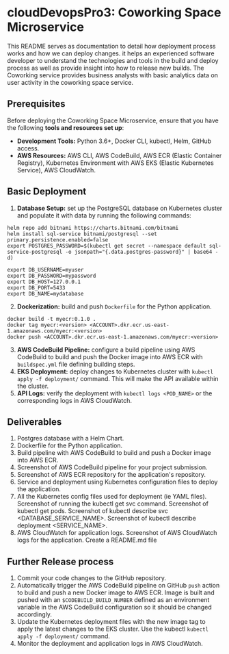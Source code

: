 # cloudDevopsPro3: Coworking Space Microservice
This README serves as documentation to detail how  deployment process works and how we can deploy changes. it helps an experienced software developer to understand the technologies and tools in the build and deploy process as well as provide insight into how to release new builds. The Coworking service provides business analysts with basic analytics data on user activity in the coworking space service. 
## Prerequisites
Before deploying the Coworking Space Microservice, ensure that you have the following **tools and resources set up**:
- **Development Tools:** Python 3.6+, Docker CLI, kubectl, Helm, GitHub access.
- **AWS Resources:** AWS CLI, AWS CodeBuild, AWS ECR (Elastic Container Registry), Kubernetes Environment with AWS EKS (Elastic Kubernetes Service), AWS CloudWatch.

## Basic Deployment
1. **Database Setup:** set up the PostgreSQL database on Kubernetes cluster and populate it with data by running the following commands:
```
helm repo add bitnami https://charts.bitnami.com/bitnami
helm install sql-service bitnami/postgresql --set primary.persistence.enabled=false
export POSTGRES_PASSWORD=$(kubectl get secret --namespace default sql-service-postgresql -o jsonpath="{.data.postgres-password}" | base64 -d)

export DB_USERNAME=myuser
export DB_PASSWORD=mypassword
export DB_HOST=127.0.0.1
export DB_PORT=5433
export DB_NAME=mydatabase
```
2. **Dockerization:** build and push `Dockerfile` for the Python application.
```
docker build -t myecr:0.1.0 .
docker tag myecr:<version> <ACCOUNT>.dkr.ecr.us-east-1.amazonaws.com/myecr:<version>
docker push <ACCOUNT>.dkr.ecr.us-east-1.amazonaws.com/myecr:<version>
```
3. **AWS CodeBuild Pipeline:** configure a build pipeline using AWS CodeBuild to build and push the Docker image into AWS ECR with `buildspec.yml` file defining building steps.
4. **EKS Deployment:** deploy changes to Kubernetes cluster with `kubectl apply -f deployment/` command. This will make the API available within the cluster.
5. **API Logs:** verify the deployment with `kubectl logs <POD_NAME>` or the corresponding logs in AWS CloudWatch.

## Deliverables
1. Postgres database with a Helm Chart.
2. Dockerfile for the Python application.
3. Build pipeline with AWS CodeBuild to build and push a Docker image into AWS ECR.
4. Screenshot of AWS CodeBuild pipeline for your project submission.
5. Screenshot of AWS ECR repository for the application's repository.
6. Service and deployment using Kubernetes configuration files to deploy the application.
7. All the Kubernetes config files used for deployment (ie YAML files).
  Screenshot of running the kubectl get svc command.
  Screenshot of kubectl get pods.
  Screenshot of kubectl describe svc <DATABASE_SERVICE_NAME>.
  Screenshot of kubectl describe deployment <SERVICE_NAME>.
8. AWS CloudWatch for application logs.
  Screenshot of AWS CloudWatch logs for the application.
Create a README.md file

## Further Release process
1. Commit your code changes to the GitHub repository.
2. Automatically trigger the AWS CodeBuild pipeline on GitHub `push` action to build and push a new Docker image to AWS ECR. Image is built and pushed with an `$CODEBUILD_BUILD_NUMBER` defined as an environment variable in the AWS CodeBuild configuration so it should be changed accordingly.
3. Update the Kubernetes deployment files with the new image tag to apply the latest changes to the EKS cluster. Use the kubectl `kubectl apply -f deployment/` command.
4. Monitor the deployment and application logs in AWS CloudWatch.
